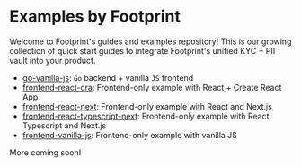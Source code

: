 # Examples by Footprint

Welcome to Footprint's guides and examples repository! This is our growing collection of quick start guides to integrate Footprint's unified KYC + PII vault into your product.

- [go-vanilla-js](go-vanilla-js/README.md): `Go` backend + vanilla `JS` frontend
- [frontend-react-cra](frontend-react-cra/README.md): Frontend-only example with React + Create React App
- [frontend-react-next](frontend-react-next/README.md): Frontend-only example with React and Next.js
- [frontend-react-typescript-next](frontend-react-typescript-next/README.md): Frontend-only example with React, Typescript and Next.js
- [frontend-vanilla-js](frontend-vanilla-js/README.md): Frontend-only example with vanilla JS

More coming soon!
